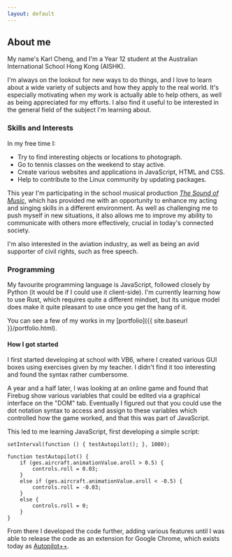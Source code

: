 ```yaml
---
layout: default
---
```


## About me

My name's Karl Cheng, and I'm a Year 12 student at the Australian International School Hong Kong
(AISHK).

I'm always on the lookout for new ways to do things, and I love to learn about a wide variety of
subjects and how they apply to the real world. It's especially motivating when my work is actually
able to help others, as well as being appreciated for my efforts. I also find it useful to be
interested in the general field of the subject I'm learning about.

### Skills and Interests

In my free time I:

 - Try to find interesting objects or locations to photograph.
 - Go to tennis classes on the weekend to stay active.
 - Create various websites and applications in JavaScript, HTML and CSS.
 - Help to contribute to the Linux community by updating packages.

This year I'm participating in the school musical production [_The Sound of Music_][SOM], which has
provided me with an opportunity to enhance my acting and singing skills in a different environment.
As well as challenging me to push myself in new situations, it also allows me to improve my ability
to communicate with others more effectively, crucial in today's connected society.

I'm also interested in the aviation industry, as well as being an avid supporter of civil rights,
such as free speech.

  [SOM]: http://soundofmusic.aishk.edu.hk

### Programming

My favourite programming language is JavaScript, followed closely by Python (it would be if I could
use it client-side). I'm currently learning how to use Rust, which requires quite a different
mindset, but its unique model does make it quite pleasant to use once you get the hang of it.

You can see a few of my works in my [portfolio]({{ site.baseurl }}/portfolio.html).

#### How I got started

I first started developing at school with VB6, where I created various GUI boxes using exercises
given by my teacher. I didn't find it too interesting and found the syntax rather cumbersome.

A year and a half later, I was looking at an online game and found that Firebug show various
variables that could be edited via a graphical interface on the "DOM" tab. Eventually I figured out
that you could use the dot notation syntax to access and assign to these variables which controlled
how the game worked, and that this was part of JavaScript.

This led to me learning JavaScript, first developing a simple script:

    setInterval(function () { testAutopilot(); }, 1000);

    function testAutopilot() {
        if (ges.aircraft.animationValue.aroll > 0.5) {
            controls.roll = 0.03;
        }
        else if (ges.aircraft.animationValue.aroll < -0.5) {
            controls.roll = -0.03;
        }
        else {
            controls.roll = 0;
        }
    }

From there I developed the code further, adding various features until I was able to release the
code as an extension for Google Chrome, which exists today as
[Autopilot++](https://github.com/Qantas94Heavy/autopilot-pp).
